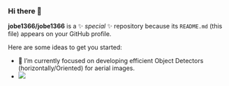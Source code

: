 ### Hi there 👋

**jobe1366/jobe1366** is a ✨ _special_ ✨ repository because its `README.md` (this file) appears on your GitHub profile.

Here are some ideas to get you started:

- 🔭 I’m currently focused on developing efficient Object Detectors (horizontally/Oriented) for aerial images.
- ![](https://img.shields.io/badge/OS-Linux-orange?style=flat&logo=Linux&logoColor=ffffff)

